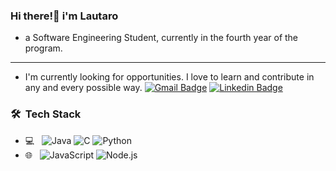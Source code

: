 ### Hi there!👋 i'm Lautaro
- a Software Engineering Student, currently in the fourth year of the program.
---
- I'm currently looking for opportunities. I love to learn and contribute in any and every possible way.
[![Gmail Badge](https://img.shields.io/badge/-lauluna817@gmail.com-c14438?style=flat-square&logo=Gmail&logoColor=white&link=mailto:lauluna817@gmail.com)](mailto:lauluna817@gmail.com)
[![Linkedin Badge](https://img.shields.io/badge/-Lautaro-Luna-blue?style=flat-square&logo=Linkedin&logoColor=white&link=https://www.linkedin.com/in/lautaro-luna-634538230/)](https://www.linkedin.com/in/lautaro-luna-634538230/)

<h3> 🛠 &nbsp;Tech Stack</h3>

- 💻 &nbsp;
  ![Java](https://img.shields.io/badge/-Java-333333?style=flat&logo=Java&logoColor=007396)
  ![C](https://img.shields.io/badge/-C-333333?style=flat&logo=C%2B%2B&logoColor=00599C)
  ![Python](https://img.shields.io/badge/-Python-333333?style=flat&logo=python)
- 🌐 &nbsp;
  ![JavaScript](https://img.shields.io/badge/-JavaScript-333333?style=flat&logo=javascript)
  ![Node.js](https://img.shields.io/badge/-Node.js-333333?style=flat&logo=node.js)
<!--
**lunalauti/lunalauti** is a ✨ _special_ ✨ repository because its `README.md` (this file) appears on your GitHub profile.

Here are some ideas to get you started:

- 🔭 I’m currently working on ...
- 🌱 I’m currently learning ...
- 👯 I’m looking to collaborate on ...
- 🤔 I’m looking for help with ...
- 💬 Ask me about ...
- 📫 How to reach me: ...
- 😄 Pronouns: ...
- ⚡ Fun fact: ...
-->
